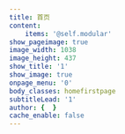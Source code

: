 ```yaml
---
title: 首页
content:
    items: '@self.modular'
show_pageimage: true
image_width: 1038
image_height: 437
show_title: '1'
show_image: true
onpage_menu: '0'
body_classes: homefirstpage
subtitleLead: '1'
author: {  }
cache_enable: false
---
```


